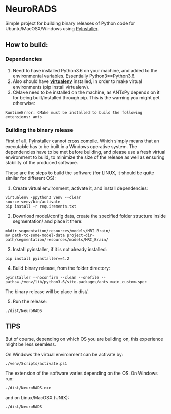# NeuroRADS

Simple project for building binary releases of Python code for Ubuntu/MacOSX/Windows using [PyInstaller](https://github.com/pyinstaller/pyinstaller).


## How to build:

### Dependencies

1. Need to have installed Python3.6 on your machine, and added to the environmental variables. Essentially Python3==Python3.6.
2. Also should have [**virtualenv**](https://pypi.org/project/virtualenv/) installed, in order to make virtual environments (pip install virtualenv).
3. CMake need to be installed on the machine, as ANTsPy depends on it for being built/installed through pip. This is the warning you might get otherwise:
```
RuntimeError: CMake must be installed to build the following extensions: ants
```

### Building the binary release

First of all, PyInstaller cannot [cross compile](https://realpython.com/pyinstaller-python/#limitations). Which simply means that an executable has to be built in a Windows operative system. The dependencies have to be met before building, and please use a fresh virtual environment to build, to minimize the size of the release as well as ensuring stability of the produced software.

These are the steps to build the software (for LINUX, it should be quite similar for different OS):

1. Create virtual environment, activate it, and install dependencies:
```
virtualenv -ppython3 venv --clear
source venv/bin/activate
pip install -r requirements.txt
```

2. Download model/config data, create the specified folder structure inside segmentation/ and place it there:
```
mkdir segmentation/resources/models/MRI_Brain/
mv path-to-some-model-data project-dir-path/segmentation/resources/models/MRI_Brain/
```

3. Install pyinstaller, if it is not already installed:
```
pip install pyinstaller==4.2
```

4. Build binary release, from the folder directory:
```
pyinstaller --noconfirm --clean --onefile --paths=./venv/lib/python3.6/site-packages/ants main_custom.spec
```

The binary release will be place in dist/.

5. Run the release:
```
./dist/NeuroRADS
```

## TIPS

But of course, depending on which OS you are building on, this experience might be less seemless.

On Windows the virtual environment can be activate by:
```
./venv/Scripts/activate.ps1
```

The extension of the software varies depending on the OS. On Windows run:
```
./dist/NeuroRADS.exe
```

and on Linux/MacOSX (UNIX):
```
./dist/NeuroRADS
```




